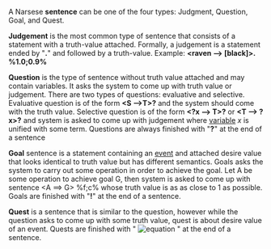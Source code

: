 A Narsese **sentence** can be one of the four types: Judgment, Question, Goal, and Quest.

**Judgement** is the most common type of sentence that consists of a statement with a truth-value attached. Formally, a judgement is a statement ended by "**.**" and followed by a truth-value. Example: **<raven --> [black]>. %1.0;0.9%**

**Question** is the type of sentence without truth value attached and may contain variables. It asks the system to come up with truth value or judgement. There are two types of questions: evaluative and selective. Evaluative question is of the form **<S -->T>?** and the system should come with the truth value. Selective question is of the form **<?x --> T>?** or **<T --> ?x>?** and system is asked to come up with judgement where [variable](https://github.com/opennars/opennars/wiki/Use-of-Variables-in-OpenNARS) _x_ is unified with some term. Questions are always finished with "**?**" at the end of a sentence

**Goal** sentence is a statement containing an [event](https://github.com/opennars/opennars/wiki/Temporal-Inference) and attached desire value that looks identical to truth value but has different semantics. Goals asks the system to carry out some operation in order to achieve the goal. Let A be some operation to achieve goal G, then system is asked to come up with sentence <A ==> G> %f;c% whose truth value is as as close to 1 as possible. Goals are finished with "**!**" at the end of a sentence. 

**Quest** is a sentence that is similar to the question, however while the question asks to come up with some truth value, quest is about desire value of an event. Quests are finished with " ![equation](http://bit.ly/2S18QfZ) " at the end of a sentence.


